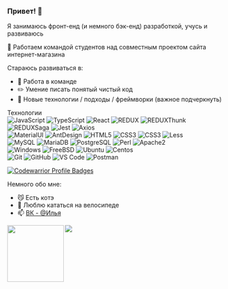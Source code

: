 ### Привет! 👋

Я занимаюсь фронт-енд (и немного бэк-енд) разработкой, учусь и развиваюсь

🔭 Работаем командой студентов над совместным проектом сайта интернет-магазина

Стараюсь развиваться в:
- 👯 Работа в команде
- ✏️ Умение писать понятый чистый код
- 💜 Новые технологии / подходы / фреймворки (важное подчеркнуть)

Технологии<br>
![JavaScript](https://img.shields.io/badge/-JavaScript-black?style=for-the-badge&logo=javascript)
![TypeScript](https://img.shields.io/badge/-TypeScript-black?style=for-the-badge&logo=typescript)
![React](https://img.shields.io/badge/-React-0081CB?style=for-the-badge&logo=react)
![REDUX](https://img.shields.io/badge/-Redux-0081CB?style=for-the-badge&logo=Redux)
![REDUXThunk](https://img.shields.io/badge/-ReduxThunk-0081CB?style=for-the-badge&logo=ReduxThunk)
![REDUXSaga](https://img.shields.io/badge/-ReduxSaga-0081CB?style=for-the-badge&logo=ReduxSaga)
![Jest](https://img.shields.io/badge/-Jest-black?style=for-the-badge&logo=Jest)
![Axios](https://img.shields.io/badge/-Axios-black?style=for-the-badge&logo=javascript)
<br>
![MaterialUI](https://img.shields.io/badge/-MaterialUI-0081CB?style=for-the-badge&logo=material-UI)
![AntDesign](https://img.shields.io/badge/-AntDesign-0081CB?style=for-the-badge&logo=ant-design)
![HTML5](https://img.shields.io/badge/-HTML5-E34F26?style=for-the-badge&logo=html5&logoColor=white)
![CSS3](https://img.shields.io/badge/-CSS3-E34F26?style=for-the-badge&logo=css3)
![CSS3](https://img.shields.io/badge/-SCSS-E34F26?style=for-the-badge&logo=scss)
![Less](https://img.shields.io/badge/-Less-E34F26?style=for-the-badge&logo=less)
<br>
![MySQL](https://img.shields.io/badge/-MySQL-black?style=for-the-badge&logo=mysql)
![MariaDB](https://img.shields.io/badge/MariaDB-black?style=for-the-badge&logo=mariadb)
![PostgreSQL](https://img.shields.io/badge/-PostgreSQL-black?style=for-the-badge&logo=postgresql)
![Perl](https://img.shields.io/badge/-perl-0081CB?style=for-the-badge&logo=perl)
![Apache2](https://img.shields.io/badge/Apache2-0081CB?style=for-the-badge&logo=apache)
<br>
![Windows](https://img.shields.io/badge/-Windows-0081CB?style=for-the-badge&logo=Windows)
![FreeBSD](https://img.shields.io/badge/-FreeBSD-0081CB?style=for-the-badge&logo=FreeBSD)
![Ubuntu](https://img.shields.io/badge/-Ubuntu-black?style=for-the-badge&logo=Ubuntu)
![Centos](https://img.shields.io/badge/-Centos-black?style=for-the-badge&logo=Centos)
<br>
![Git](https://img.shields.io/badge/-Git-black?style=for-the-badge&logo=git)
![GitHub](https://img.shields.io/badge/-GitHub-181717?style=for-the-badge&logo=github)
![VS Code](https://img.shields.io/badge/-VS%20Code-007ACC?style=for-the-badge&logo=visual-studio-code)
![Postman](https://img.shields.io/badge/Postman-black?style=for-the-badge&logo=postman)

[![Codewarrior Profile Badges](https://www.codewars.com/users/_nemesis_/badges/large)](https://www.codewars.com/users/_nemesis_)

Немного обо мне:
- 😼 Есть котэ
- 🚴 Люблю кататься на велосипеде
- 📫 [ВК - @Илья](https://vk.com/isychugov)

<img src="https://github-readme-stats.vercel.app/api?username=ilyaSy&show_icons=true&title_color=ffffff&icon_color=bb2acf&text_color=daf7dc&bg_color=151515" />
<img align="left" height="130" style="margin-bottom: 10px; display: flex" src="https://github-readme-stats.vercel.app/api/top-langs/?username=ilyaSy&layout=compact&title_color=ffffff&text_color=daf7dc&bg_color=151515" />

<!--
**ilyaSy/ilyaSy** is a ✨ _special_ ✨ repository because its `README.md` (this file) appears on your GitHub profile.

Here are some ideas to get you started:

- 🔭 I’m currently working on ...
- 🌱 I’m currently learning ...
- 👯 I’m looking to collaborate on ...
- 🤔 I’m looking for help with ...
- 💬 Ask me about ...
- 📫 How to reach me: ...
- 😄 Pronouns: ...
- ⚡ Fun fact: ...
-->

